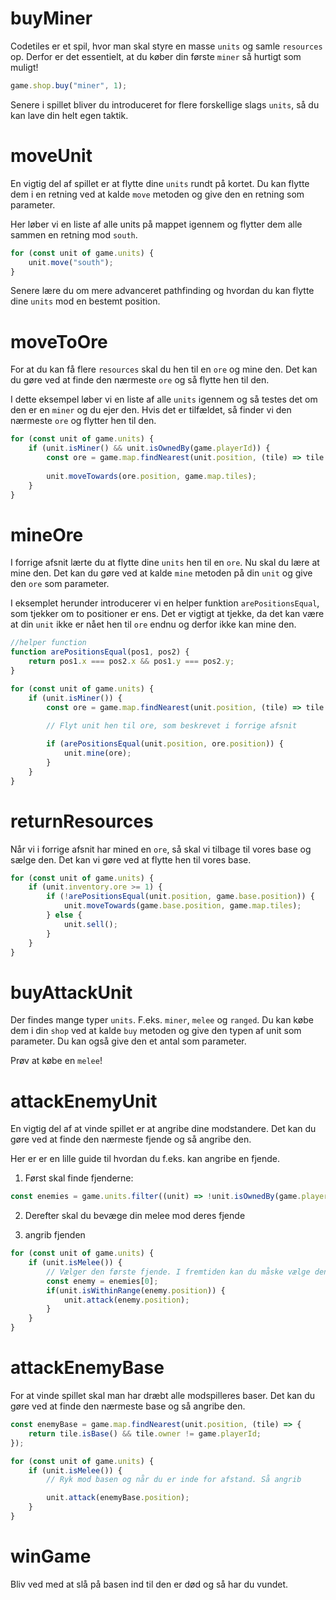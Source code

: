 # buyMiner
Codetiles er et spil, hvor man skal styre en masse `units` og samle `resources` op. Derfor er det essentielt, at du køber din første `miner` så hurtigt som muligt!
```ts
game.shop.buy("miner", 1);
```
Senere i spillet bliver du introduceret for flere forskellige slags `units`, så du kan lave din helt egen taktik.

# moveUnit
En vigtig del af spillet er at flytte dine `units` rundt på kortet. Du kan flytte dem i en retning ved at kalde `move` metoden og give den en retning som parameter.

Her løber vi en liste af alle units på mappet igennem og flytter dem alle sammen en retning mod `south`.
```ts
for (const unit of game.units) {
	unit.move("south");
}
```
Senere lære du om mere advanceret pathfinding og hvordan du kan flytte dine `units` mod en bestemt position.

# moveToOre
For at du kan få flere `resources` skal du hen til en `ore` og mine den. Det kan du gøre ved at finde den nærmeste `ore` og så flytte hen til den.

I dette eksempel løber vi en liste af alle `units` igennem og så testes det om den er en `miner` og du ejer den. Hvis det er tilfældet, så finder vi den nærmeste `ore` og flytter hen til den.
```ts
for (const unit of game.units) {
	if (unit.isMiner() && unit.isOwnedBy(game.playerId)) {
		const ore = game.map.findNearest(unit.position, (tile) => tile.type == "ore");
		
		unit.moveTowards(ore.position, game.map.tiles);
	}
}
```

# mineOre
I forrige afsnit lærte du at flytte dine `units` hen til en `ore`. Nu skal du lære at mine den. Det kan du gøre ved at kalde `mine` metoden på din `unit` og give den `ore` som parameter.

I eksemplet herunder introducerer vi en helper funktion `arePositionsEqual`, som tjekker om to positioner er ens. Det er vigtigt at tjekke, da det kan være at din `unit` ikke er nået hen til `ore` endnu og derfor ikke kan mine den.
```ts
//helper function
function arePositionsEqual(pos1, pos2) {
	return pos1.x === pos2.x && pos1.y === pos2.y;
}

for (const unit of game.units) {
	if (unit.isMiner()) {
		const ore = game.map.findNearest(unit.position, (tile) => tile.type == "ore");
		
		// Flyt unit hen til ore, som beskrevet i forrige afsnit

		if (arePositionsEqual(unit.position, ore.position)) {
			unit.mine(ore);
		}
	}
}
```

# returnResources
Når vi i forrige afsnit har mined en `ore`, så skal vi tilbage til vores base og sælge den. Det kan vi gøre ved at flytte hen til vores base.
```ts
for (const unit of game.units) {
	if (unit.inventory.ore >= 1) {
		if (!arePositionsEqual(unit.position, game.base.position)) {
			unit.moveTowards(game.base.position, game.map.tiles);
		} else {
			unit.sell();
		}
	}
}
```

# buyAttackUnit
Der findes mange typer `units`. F.eks. `miner`, `melee` og `ranged`. Du kan købe dem i din `shop` ved at kalde `buy` metoden og give den typen af unit som parameter. Du kan også give den et antal som parameter.

Prøv at købe en `melee`!

# attackEnemyUnit
En vigtig del af at vinde spillet er at angribe dine modstandere. Det kan du gøre ved at finde den nærmeste fjende og så angribe den.

Her er er en lille guide til hvordan du f.eks. kan angribe en fjende.

1. Først skal finde fjenderne:

```ts
const enemies = game.units.filter((unit) => !unit.isOwnedBy(game.playerId));
```

2. Derefter skal du bevæge din melee mod deres fjende

3. angrib fjenden

```ts
for (const unit of game.units) {
	if (unit.isMelee()) {
		// Vælger den første fjende. I fremtiden kan du måske vælge den der er tættest på din base.
		const enemy = enemies[0];
		if(unit.isWithinRange(enemy.position)) {
			unit.attack(enemy.position);
		} 
	}
}
```

# attackEnemyBase
For at vinde spillet skal man har dræbt alle modspilleres baser. Det kan du gøre ved at finde den nærmeste base og så angribe den.

```ts
const enemyBase = game.map.findNearest(unit.position, (tile) => {
	return tile.isBase() && tile.owner != game.playerId;
});

for (const unit of game.units) {
	if (unit.isMelee()) {
		// Ryk mod basen og når du er inde for afstand. Så angrib

		unit.attack(enemyBase.position);
	}
}
```

# winGame

Bliv ved med at slå på basen ind til den er død og så har du vundet.
